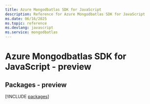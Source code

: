 ```yaml
---
title: Azure Mongodbatlas SDK for JavaScript
description: Reference for Azure Mongodbatlas SDK for JavaScript
ms.date: 06/16/2025
ms.topic: reference
ms.devlang: javascript
ms.service: mongodbatlas
---
```

# Azure Mongodbatlas SDK for JavaScript - preview
## Packages - preview
[!INCLUDE [packages](mongodbatlas-index.md)]